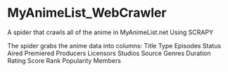 # MyAnimeList_WebCrawler
A spider that crawls all of the anime in MyAnimeList.net Using SCRAPY

The spider grabs the anime data into columns: 
Title
Type
Episodes
Status
Aired
Premiered
Producers
Licensors
Studios
Source
Genres
Duration
Rating
Score
Rank
Popularity
Members
